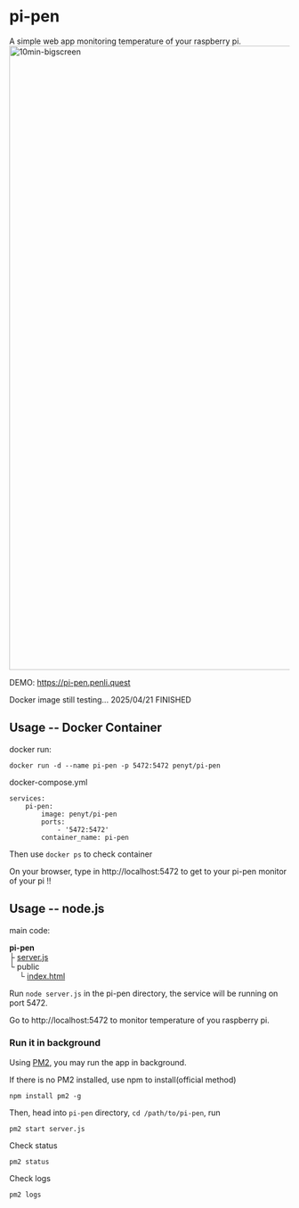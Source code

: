 # pi-pen
A simple web app monitoring temperature of your raspberry pi.
<img width="1120" alt="10min-bigscreen" src="https://github.com/user-attachments/assets/318254b7-477a-40db-9d22-3f013fb6c525" />

DEMO: https://pi-pen.penli.quest  

Docker image still testing... 2025/04/21 FINISHED  

## Usage -- Docker Container

docker run:  
```
docker run -d --name pi-pen -p 5472:5472 penyt/pi-pen
```

docker-compose.yml
```
services:
    pi-pen:
        image: penyt/pi-pen
        ports:
            - '5472:5472'
        container_name: pi-pen
```

Then use ```docker ps``` to check container  

On your browser, type in http://localhost:5472 to get to your pi-pen monitor of your pi !!  


## Usage -- node.js
main code:  
  
**pi-pen**  
├ [server.js](https://github.com/penyt/pi-pen/blob/main/server.js)    
└ public  
&emsp; └ [index.html](https://github.com/penyt/pi-pen/blob/main/public/index.html)  
  
Run `node server.js` in the pi-pen directory, the service will be running on port 5472.  

Go to http://localhost:5472 to monitor temperature of you raspberry pi. 


### Run it in background
Using [PM2](https://pm2.io/docs/runtime/guide/installation/),  you may run the app in background.  

If there is no PM2 installed, use npm to install(official method)
```
npm install pm2 -g
```

Then, head into `pi-pen` directory, `cd /path/to/pi-pen`, run 
```
pm2 start server.js
```

Check status
```
pm2 status
```

Check logs
```
pm2 logs
```  
  
 
<script type="text/javascript" src="https://cdnjs.buymeacoffee.com/1.0.0/button.prod.min.js" data-name="bmc-button" data-slug="penyt" data-color="#5F7FFF" data-emoji=""  data-font="Cookie" data-text="Buy me a coffee" data-outline-color="#000000" data-font-color="#ffffff" data-coffee-color="#FFDD00" ></script>
 
